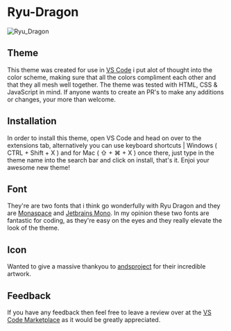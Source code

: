 # Ryu-Dragon

![Ryu_Dragon](https://github.com/user-attachments/assets/5fdbec17-c7b5-450e-a47e-a476cc3b133a)

## Theme

This theme was created for use in [VS Code](https://code.visualstudio.com/) i put alot of thought into the color scheme, making sure that all the colors compliment each other and that they all mesh well together. The theme was tested with HTML, CSS & JavaScript in mind. If anyone wants to create an PR's to make any additions or changes, your more than welcome.

## Installation

In order to install this theme, open VS Code and head on over to the extensions tab, alternatively you can use keyboard shortcuts | Windows ( CTRL + Shift + X ) and for Mac ( ⇧ + ⌘ + X ) once there, just type in the theme name into the search bar and click on install, that's it. Enjoi your awesome new theme!

## Font

They're are two fonts that i think go wonderfully with Ryu Dragon and they are [Monaspace](https://monaspace.githubnext.com/) and [Jetbrains Mono](https://www.jetbrains.com/lp/mono/). In my opinion these two fonts are fantastic for coding, as they're easy on the eyes and they really elevate the look of the theme.

## Icon

Wanted to give a massive thankyou to [andsproject](https://pixabay.com/vectors/dragon-katana-woman-fantasy-sword-7063556/) for their incredible artwork.

## Feedback

If you have any feedback then feel free to leave a review over at the [VS Code Marketplace]() as it would be greatly appreciated.
